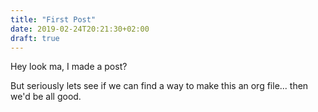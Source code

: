 ```yaml
---
title: "First Post"
date: 2019-02-24T20:21:30+02:00
draft: true
---
```



Hey look ma, I made a post?

But seriously lets see if we can find a way to make this an org file... then we'd be all good.

